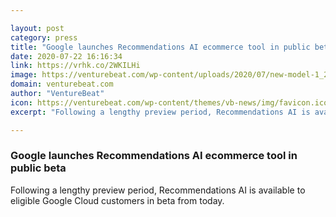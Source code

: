 ```yaml
---

layout: post
category: press
title: "Google launches Recommendations AI ecommerce tool in public beta"
date: 2020-07-22 16:16:34
link: https://vrhk.co/2WKILHi
image: https://venturebeat.com/wp-content/uploads/2020/07/new-model-1_2-Converted.gif?w=1200&strip=all
domain: venturebeat.com
author: "VentureBeat"
icon: https://venturebeat.com/wp-content/themes/vb-news/img/favicon.ico
excerpt: "Following a lengthy preview period, Recommendations AI is available to eligible Google Cloud customers in beta from today."

---
```


### Google launches Recommendations AI ecommerce tool in public beta

Following a lengthy preview period, Recommendations AI is available to eligible Google Cloud customers in beta from today.
